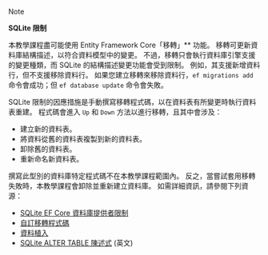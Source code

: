 > [!NOTE]
> 
> **SQLite 限制**
>
> 本教學課程盡可能使用 Entity Framework Core「移轉」** 功能。 移轉可更新資料庫結構描述，以符合資料模型中的變更。 不過，移轉只會執行資料庫引擎支援的變更種類，而 SQLite 的結構描述變更功能會受到限制。 例如，其支援新增資料行，但不支援移除資料行。 如果您建立移轉來移除資料行，`ef migrations add` 命令會成功；但 `ef database update` 命令會失敗。 
>
> SQLite 限制的因應措施是手動撰寫移轉程式碼，以在資料表有所變更時執行資料表重建。 程式碼會進入 `Up` 和 `Down` 方法以進行移轉，且其中會涉及：
>
> * 建立新的資料表。
> * 將資料從舊的資料表複製到新的資料表。
> * 卸除舊的資料表。
> * 重新命名新資料表。
>
> 撰寫此型別的資料庫特定程式碼不在本教學課程範圍內。 反之，當嘗試套用移轉失敗時，本教學課程會卸除並重新建立資料庫。 如需詳細資訊，請參閱下列資源：
>
> * [SQLite EF Core 資料庫提供者限制](/ef/core/providers/sqlite/limitations)
> * [自訂移轉程式碼](/ef/core/managing-schemas/migrations/#customize-migration-code)
> * [資料植入](/ef/core/modeling/data-seeding)
> * [SQLite ALTER TABLE 陳述式](https://sqlite.org/lang_altertable.html) \(英文\)